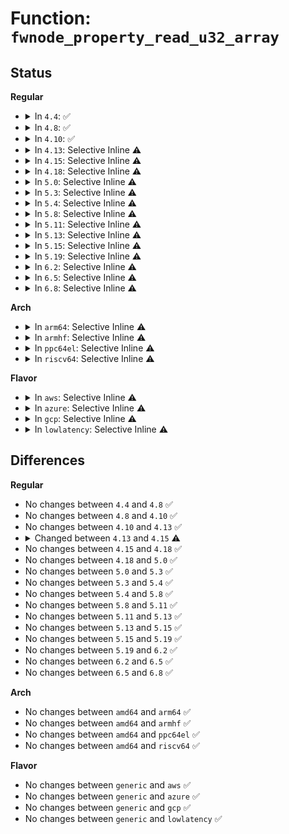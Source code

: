 # Function: <code>fwnode_property_read_u32_array</code>

## Status
<b>Regular</b>
<ul>
<li>
<details>
<summary>In <code>4.4</code>: ✅</summary>

```c
int fwnode_property_read_u32_array(struct fwnode_handle *fwnode, const char *propname, u32 *val, size_t nval);
```

**Collision:** Unique Global

**Inline:** No

**Transformation:** False

**Instances:**

```
In drivers/base/property.c (ffffffff81551d60)
Location: drivers/base/property.c:502
Inline: False
Direct callers:
  - drivers/base/property.c:device_property_read_u32_array
```
**Symbols:**

```
ffffffff81551d60-ffffffff81551eb8: fwnode_property_read_u32_array (STB_GLOBAL)
```
</details>
</li>
<li>
<details>
<summary>In <code>4.8</code>: ✅</summary>

```c
int fwnode_property_read_u32_array(struct fwnode_handle *fwnode, const char *propname, u32 *val, size_t nval);
```

**Collision:** Unique Global

**Inline:** No

**Transformation:** False

**Instances:**

```
In drivers/base/property.c (ffffffff815a38f0)
Location: drivers/base/property.c:509
Inline: False
Direct callers:
  - drivers/base/property.c:device_property_read_u32_array
```
**Symbols:**

```
ffffffff815a38f0-ffffffff815a3a68: fwnode_property_read_u32_array (STB_GLOBAL)
```
</details>
</li>
<li>
<details>
<summary>In <code>4.10</code>: ✅</summary>

```c
int fwnode_property_read_u32_array(struct fwnode_handle *fwnode, const char *propname, u32 *val, size_t nval);
```

**Collision:** Unique Global

**Inline:** No

**Transformation:** False

**Instances:**

```
In drivers/base/property.c (ffffffff815d2000)
Location: drivers/base/property.c:509
Inline: False
Direct callers:
  - drivers/gpio/gpiolib-acpi.c:acpi_gpiochip_add
  - drivers/base/property.c:device_property_read_u32_array
```
**Symbols:**

```
ffffffff815d2000-ffffffff815d2178: fwnode_property_read_u32_array (STB_GLOBAL)
```
</details>
</li>
<li>
<details>
<summary>In <code>4.13</code>: Selective Inline ⚠️</summary>

```c
int fwnode_property_read_u32_array(struct fwnode_handle *fwnode, const char *propname, u32 *val, size_t nval);
```

**Collision:** Unique Global

**Inline:** Selective

**Transformation:** False

**Instances:**

```
In drivers/base/property.c (ffffffff815e62c6)
Location: drivers/base/property.c:522
Inline: True
Inline callers:
  - drivers/base/property.c:device_property_read_u32_array
Direct callers:
  - drivers/gpio/gpiolib-acpi.c:acpi_gpiochip_add
  - drivers/acpi/property.c:acpi_fwnode_graph_parse_endpoint
  - drivers/acpi/property.c:acpi_fwnode_graph_parse_endpoint
  - drivers/acpi/property.c:acpi_graph_get_child_prop_value
```
**Symbols:**

```
ffffffff815e62a0-ffffffff815e62bb: fwnode_property_read_u32_array (STB_GLOBAL)
```
</details>
</li>
<li>
<details>
<summary>In <code>4.15</code>: Selective Inline ⚠️</summary>

```c
int fwnode_property_read_u32_array(const struct fwnode_handle *fwnode, const char *propname, u32 *val, size_t nval);
```

**Collision:** Unique Global

**Inline:** Selective

**Transformation:** False

**Instances:**

```
In drivers/base/property.c (ffffffff8164d636)
Location: drivers/base/property.c:531
Inline: True
Inline callers:
  - drivers/base/property.c:device_property_read_u32_array
Direct callers:
  - drivers/gpio/gpiolib-acpi.c:acpi_gpiochip_add
  - drivers/acpi/property.c:acpi_fwnode_graph_parse_endpoint
  - drivers/acpi/property.c:acpi_fwnode_graph_parse_endpoint
  - drivers/acpi/property.c:acpi_graph_get_child_prop_value
```
**Symbols:**

```
ffffffff8164d610-ffffffff8164d62b: fwnode_property_read_u32_array (STB_GLOBAL)
```
</details>
</li>
<li>
<details>
<summary>In <code>4.18</code>: Selective Inline ⚠️</summary>

```c
int fwnode_property_read_u32_array(const struct fwnode_handle *fwnode, const char *propname, u32 *val, size_t nval);
```

**Collision:** Unique Global

**Inline:** Selective

**Transformation:** False

**Instances:**

```
In drivers/base/property.c (ffffffff81688835)
Location: drivers/base/property.c:592
Inline: True
Inline callers:
  - drivers/base/property.c:device_property_read_u32_array
Direct callers:
  - drivers/gpio/gpiolib-acpi.c:acpi_gpiochip_add
  - drivers/acpi/property.c:acpi_fwnode_graph_parse_endpoint
  - drivers/acpi/property.c:acpi_fwnode_graph_parse_endpoint
  - drivers/acpi/property.c:acpi_graph_get_child_prop_value
```
**Symbols:**

```
ffffffff816888d0-ffffffff816888eb: fwnode_property_read_u32_array (STB_GLOBAL)
```
</details>
</li>
<li>
<details>
<summary>In <code>5.0</code>: Selective Inline ⚠️</summary>

```c
int fwnode_property_read_u32_array(const struct fwnode_handle *fwnode, const char *propname, u32 *val, size_t nval);
```

**Collision:** Unique Global

**Inline:** Selective

**Transformation:** False

**Instances:**

```
In drivers/base/property.c (ffffffff816a8525)
Location: drivers/base/property.c:317
Inline: True
Inline callers:
  - drivers/base/property.c:device_property_read_u32_array
Direct callers:
  - drivers/gpio/gpiolib-acpi.c:acpi_gpiochip_add
  - drivers/acpi/property.c:acpi_fwnode_graph_parse_endpoint
  - drivers/acpi/property.c:acpi_fwnode_graph_parse_endpoint
  - drivers/acpi/property.c:acpi_fwnode_graph_parse_endpoint
  - drivers/acpi/property.c:acpi_fwnode_graph_parse_endpoint
  - drivers/acpi/property.c:acpi_graph_get_child_prop_value
```
**Symbols:**

```
ffffffff816a85c0-ffffffff816a85db: fwnode_property_read_u32_array (STB_GLOBAL)
```
</details>
</li>
<li>
<details>
<summary>In <code>5.3</code>: Selective Inline ⚠️</summary>

```c
int fwnode_property_read_u32_array(const struct fwnode_handle *fwnode, const char *propname, u32 *val, size_t nval);
```

**Collision:** Unique Global

**Inline:** Selective

**Transformation:** False

**Instances:**

```
In drivers/base/property.c (ffffffff816e1dc5)
Location: drivers/base/property.c:317
Inline: True
Inline callers:
  - drivers/base/property.c:device_property_read_u32_array
Direct callers:
  - drivers/gpio/gpiolib-acpi.c:acpi_gpiochip_add
  - drivers/acpi/property.c:acpi_fwnode_graph_parse_endpoint
  - drivers/acpi/property.c:acpi_fwnode_graph_parse_endpoint
  - drivers/acpi/property.c:acpi_fwnode_graph_parse_endpoint
  - drivers/acpi/property.c:acpi_fwnode_graph_parse_endpoint
  - drivers/acpi/property.c:acpi_graph_get_child_prop_value
  - drivers/soundwire/mipi_disco.c:sdw_slave_read_prop
  - drivers/soundwire/mipi_disco.c:sdw_slave_read_prop
  - drivers/soundwire/mipi_disco.c:sdw_slave_read_prop
  - drivers/soundwire/mipi_disco.c:sdw_slave_read_prop
  - drivers/soundwire/mipi_disco.c:sdw_master_read_prop
  - drivers/soundwire/mipi_disco.c:sdw_master_read_prop
  - drivers/soundwire/mipi_disco.c:sdw_master_read_prop
  - drivers/soundwire/mipi_disco.c:sdw_master_read_prop
  - drivers/soundwire/mipi_disco.c:sdw_master_read_prop
  - drivers/soundwire/mipi_disco.c:sdw_master_read_prop
  - drivers/soundwire/mipi_disco.c:sdw_master_read_prop
  - drivers/soundwire/mipi_disco.c:sdw_master_read_prop
  - drivers/soundwire/mipi_disco.c:sdw_master_read_prop
```
**Symbols:**

```
ffffffff816e1da0-ffffffff816e1dbb: fwnode_property_read_u32_array (STB_GLOBAL)
```
</details>
</li>
<li>
<details>
<summary>In <code>5.4</code>: Selective Inline ⚠️</summary>

```c
int fwnode_property_read_u32_array(const struct fwnode_handle *fwnode, const char *propname, u32 *val, size_t nval);
```

**Collision:** Unique Global

**Inline:** Selective

**Transformation:** False

**Instances:**

```
In drivers/base/property.c (ffffffff81705f75)
Location: drivers/base/property.c:317
Inline: True
Inline callers:
  - drivers/base/property.c:device_property_read_u32_array
Direct callers:
  - drivers/gpio/gpiolib-acpi.c:acpi_gpiochip_add
  - drivers/acpi/property.c:acpi_fwnode_graph_parse_endpoint
  - drivers/acpi/property.c:acpi_fwnode_graph_parse_endpoint
  - drivers/acpi/property.c:acpi_fwnode_graph_parse_endpoint
  - drivers/acpi/property.c:acpi_fwnode_graph_parse_endpoint
  - drivers/acpi/property.c:acpi_graph_get_child_prop_value
  - drivers/leds/led-core.c:led_compose_name
  - drivers/leds/led-core.c:led_compose_name
  - drivers/leds/led-core.c:led_get_default_pattern
  - drivers/leds/led-core.c:led_get_default_pattern
```
**Symbols:**

```
ffffffff81705f50-ffffffff81705f6b: fwnode_property_read_u32_array (STB_GLOBAL)
```
</details>
</li>
<li>
<details>
<summary>In <code>5.8</code>: Selective Inline ⚠️</summary>

```c
int fwnode_property_read_u32_array(const struct fwnode_handle *fwnode, const char *propname, u32 *val, size_t nval);
```

**Collision:** Unique Global

**Inline:** Selective

**Transformation:** False

**Instances:**

```
In drivers/base/property.c (ffffffff817c05e5)
Location: drivers/base/property.c:317
Inline: True
Inline callers:
  - drivers/base/property.c:device_property_read_u32_array
Direct callers:
  - drivers/acpi/property.c:acpi_fwnode_graph_parse_endpoint
  - drivers/acpi/property.c:acpi_fwnode_graph_parse_endpoint
  - drivers/acpi/property.c:acpi_fwnode_graph_parse_endpoint
  - drivers/acpi/property.c:acpi_fwnode_graph_parse_endpoint
  - drivers/acpi/property.c:acpi_graph_get_child_prop_value
  - drivers/leds/led-core.c:led_parse_fwnode_props
  - drivers/leds/led-core.c:led_parse_fwnode_props
  - drivers/leds/led-core.c:led_get_default_pattern
  - drivers/leds/led-core.c:led_get_default_pattern
```
**Symbols:**

```
ffffffff817c05c0-ffffffff817c05db: fwnode_property_read_u32_array (STB_GLOBAL)
```
</details>
</li>
<li>
<details>
<summary>In <code>5.11</code>: Selective Inline ⚠️</summary>

```c
int fwnode_property_read_u32_array(const struct fwnode_handle *fwnode, const char *propname, u32 *val, size_t nval);
```

**Collision:** Unique Global

**Inline:** Selective

**Transformation:** False

**Instances:**

```
In drivers/base/property.c (ffffffff817d54b0)
Location: drivers/base/property.c:317
Inline: True
Inline callers:
  - drivers/base/property.c:device_property_read_u32_array
Direct callers:
  - drivers/acpi/property.c:acpi_fwnode_graph_parse_endpoint
  - drivers/acpi/property.c:acpi_fwnode_graph_parse_endpoint
  - drivers/acpi/property.c:acpi_fwnode_graph_parse_endpoint
  - drivers/acpi/property.c:acpi_fwnode_graph_parse_endpoint
  - drivers/acpi/property.c:acpi_graph_get_child_prop_value
  - drivers/leds/led-core.c:led_parse_fwnode_props
  - drivers/leds/led-core.c:led_parse_fwnode_props
  - drivers/leds/led-core.c:led_get_default_pattern
  - drivers/leds/led-core.c:led_get_default_pattern
```
**Symbols:**

```
ffffffff817d5480-ffffffff817d549b: fwnode_property_read_u32_array (STB_GLOBAL)
```
</details>
</li>
<li>
<details>
<summary>In <code>5.13</code>: Selective Inline ⚠️</summary>

```c
int fwnode_property_read_u32_array(const struct fwnode_handle *fwnode, const char *propname, u32 *val, size_t nval);
```

**Collision:** Unique Global

**Inline:** Selective

**Transformation:** False

**Instances:**

```
In drivers/base/property.c (ffffffff817b8ef0)
Location: drivers/base/property.c:317
Inline: True
Inline callers:
  - drivers/base/property.c:device_property_read_u32_array
Direct callers:
  - drivers/gpio/gpiolib-acpi.c:acpi_gpiochip_scan_gpios
  - drivers/acpi/property.c:acpi_fwnode_graph_parse_endpoint
  - drivers/acpi/property.c:acpi_fwnode_graph_parse_endpoint
  - drivers/acpi/property.c:acpi_fwnode_graph_parse_endpoint
  - drivers/acpi/property.c:acpi_fwnode_graph_parse_endpoint
  - drivers/acpi/property.c:acpi_graph_get_child_prop_value
  - drivers/dma/lgm/lgm-dma.c:ldma_cfg_init
  - drivers/leds/led-core.c:led_parse_fwnode_props
  - drivers/leds/led-core.c:led_parse_fwnode_props
  - drivers/leds/led-core.c:led_get_default_pattern
  - drivers/leds/led-core.c:led_get_default_pattern
```
**Symbols:**

```
ffffffff817b8ec0-ffffffff817b8edb: fwnode_property_read_u32_array (STB_GLOBAL)
```
</details>
</li>
<li>
<details>
<summary>In <code>5.15</code>: Selective Inline ⚠️</summary>

```c
int fwnode_property_read_u32_array(const struct fwnode_handle *fwnode, const char *propname, u32 *val, size_t nval);
```

**Collision:** Unique Global

**Inline:** Selective

**Transformation:** False

**Instances:**

```
In drivers/base/property.c (ffffffff81842b50)
Location: drivers/base/property.c:317
Inline: True
Inline callers:
  - drivers/base/property.c:device_property_read_u32_array
Direct callers:
  - drivers/gpio/gpiolib-acpi.c:acpi_gpiochip_scan_gpios
  - drivers/acpi/property.c:acpi_fwnode_graph_parse_endpoint
  - drivers/acpi/property.c:acpi_fwnode_graph_parse_endpoint
  - drivers/acpi/property.c:acpi_fwnode_graph_parse_endpoint
  - drivers/acpi/property.c:acpi_fwnode_graph_parse_endpoint
  - drivers/acpi/property.c:acpi_graph_get_child_prop_value
  - drivers/dma/lgm/lgm-dma.c:ldma_cfg_init
  - drivers/net/mdio/fwnode_mdio.c:fwnode_mdiobus_phy_device_register
  - drivers/net/mdio/fwnode_mdio.c:fwnode_mdiobus_phy_device_register
  - drivers/leds/led-core.c:led_parse_fwnode_props
  - drivers/leds/led-core.c:led_parse_fwnode_props
  - drivers/leds/led-core.c:led_get_default_pattern
  - drivers/leds/led-core.c:led_get_default_pattern
```
**Symbols:**

```
ffffffff81842b20-ffffffff81842b3b: fwnode_property_read_u32_array (STB_GLOBAL)
```
</details>
</li>
<li>
<details>
<summary>In <code>5.19</code>: Selective Inline ⚠️</summary>

```c
int fwnode_property_read_u32_array(const struct fwnode_handle *fwnode, const char *propname, u32 *val, size_t nval);
```

**Collision:** Unique Global

**Inline:** Selective

**Transformation:** False

**Instances:**

```
In drivers/base/property.c (ffffffff819863e0)
Location: drivers/base/property.c:343
Inline: True
Inline callers:
  - drivers/base/property.c:device_property_read_u32_array
Direct callers:
  - drivers/gpio/gpiolib-acpi.c:acpi_gpiochip_scan_gpios
  - drivers/acpi/property.c:acpi_fwnode_graph_parse_endpoint
  - drivers/acpi/property.c:acpi_fwnode_graph_parse_endpoint
  - drivers/acpi/property.c:acpi_fwnode_graph_parse_endpoint
  - drivers/acpi/property.c:acpi_fwnode_graph_parse_endpoint
  - drivers/acpi/property.c:acpi_graph_get_child_prop_value
  - drivers/dma/lgm/lgm-dma.c:ldma_cfg_init
  - drivers/net/mdio/fwnode_mdio.c:fwnode_mdiobus_phy_device_register
  - drivers/net/mdio/fwnode_mdio.c:fwnode_mdiobus_phy_device_register
  - drivers/power/supply/power_supply_core.c:power_supply_get_battery_info
  - drivers/power/supply/power_supply_core.c:power_supply_get_battery_info
  - drivers/power/supply/power_supply_core.c:power_supply_get_battery_info
  - drivers/power/supply/power_supply_core.c:power_supply_get_battery_info
  - drivers/power/supply/power_supply_core.c:power_supply_get_battery_info
  - drivers/power/supply/power_supply_core.c:power_supply_get_battery_info
  - drivers/power/supply/power_supply_core.c:power_supply_get_battery_info
  - drivers/power/supply/power_supply_core.c:power_supply_get_battery_info
  - drivers/power/supply/power_supply_core.c:power_supply_get_battery_info
  - drivers/power/supply/power_supply_core.c:power_supply_get_battery_info
  - drivers/power/supply/power_supply_core.c:power_supply_get_battery_info
  - drivers/power/supply/power_supply_core.c:power_supply_get_battery_info
  - drivers/power/supply/power_supply_core.c:power_supply_get_battery_info
  - drivers/power/supply/power_supply_core.c:power_supply_get_battery_info
  - drivers/power/supply/power_supply_core.c:power_supply_get_battery_info
  - drivers/power/supply/power_supply_core.c:power_supply_get_battery_info
  - drivers/leds/led-core.c:led_parse_fwnode_props
  - drivers/leds/led-core.c:led_parse_fwnode_props
  - drivers/leds/led-core.c:led_get_default_pattern
  - drivers/leds/led-core.c:led_get_default_pattern
```
**Symbols:**

```
ffffffff819863a0-ffffffff819863ca: fwnode_property_read_u32_array (STB_GLOBAL)
```
</details>
</li>
<li>
<details>
<summary>In <code>6.2</code>: Selective Inline ⚠️</summary>

```c
int fwnode_property_read_u32_array(const struct fwnode_handle *fwnode, const char *propname, u32 *val, size_t nval);
```

**Collision:** Unique Global

**Inline:** Selective

**Transformation:** False

**Instances:**

```
In drivers/base/property.c (ffffffff81af4a10)
Location: drivers/base/property.c:350
Inline: True
Inline callers:
  - drivers/base/property.c:device_property_read_u32_array
Direct callers:
  - drivers/gpio/gpiolib-acpi.c:acpi_gpiochip_scan_gpios
  - drivers/acpi/property.c:acpi_fwnode_graph_parse_endpoint
  - drivers/acpi/property.c:acpi_fwnode_graph_parse_endpoint
  - drivers/acpi/property.c:acpi_fwnode_graph_parse_endpoint
  - drivers/acpi/property.c:acpi_fwnode_graph_parse_endpoint
  - drivers/acpi/property.c:acpi_graph_get_child_prop_value
  - drivers/dma/lgm/lgm-dma.c:ldma_parse_dt
  - drivers/net/mdio/fwnode_mdio.c:fwnode_mdiobus_phy_device_register
  - drivers/net/mdio/fwnode_mdio.c:fwnode_mdiobus_phy_device_register
  - drivers/power/supply/power_supply_core.c:power_supply_get_battery_info
  - drivers/power/supply/power_supply_core.c:power_supply_get_battery_info
  - drivers/power/supply/power_supply_core.c:power_supply_get_battery_info
  - drivers/power/supply/power_supply_core.c:power_supply_get_battery_info
  - drivers/power/supply/power_supply_core.c:power_supply_get_battery_info
  - drivers/power/supply/power_supply_core.c:power_supply_get_battery_info
  - drivers/power/supply/power_supply_core.c:power_supply_get_battery_info
  - drivers/power/supply/power_supply_core.c:power_supply_get_battery_info
  - drivers/power/supply/power_supply_core.c:power_supply_get_battery_info
  - drivers/power/supply/power_supply_core.c:power_supply_get_battery_info
  - drivers/power/supply/power_supply_core.c:power_supply_get_battery_info
  - drivers/power/supply/power_supply_core.c:power_supply_get_battery_info
  - drivers/power/supply/power_supply_core.c:power_supply_get_battery_info
  - drivers/power/supply/power_supply_core.c:power_supply_get_battery_info
  - drivers/power/supply/power_supply_core.c:power_supply_get_battery_info
  - drivers/power/supply/power_supply_core.c:power_supply_get_battery_info
  - drivers/leds/led-core.c:led_parse_fwnode_props
  - drivers/leds/led-core.c:led_parse_fwnode_props
  - drivers/leds/led-core.c:led_get_default_pattern
  - drivers/leds/led-core.c:led_get_default_pattern
```
**Symbols:**

```
ffffffff81af49c0-ffffffff81af49ea: fwnode_property_read_u32_array (STB_GLOBAL)
```
</details>
</li>
<li>
<details>
<summary>In <code>6.5</code>: Selective Inline ⚠️</summary>

```c
int fwnode_property_read_u32_array(const struct fwnode_handle *fwnode, const char *propname, u32 *val, size_t nval);
```

**Collision:** Unique Global

**Inline:** Selective

**Transformation:** False

**Instances:**

```
In drivers/base/property.c (ffffffff81b42c20)
Location: drivers/base/property.c:354
Inline: True
Inline callers:
  - drivers/base/property.c:device_property_read_u32_array
Direct callers:
  - drivers/gpio/gpiolib-acpi.c:acpi_gpiochip_scan_gpios
  - drivers/acpi/property.c:acpi_fwnode_graph_parse_endpoint
  - drivers/acpi/property.c:acpi_fwnode_graph_parse_endpoint
  - drivers/acpi/property.c:acpi_fwnode_graph_parse_endpoint
  - drivers/acpi/property.c:acpi_fwnode_graph_parse_endpoint
  - drivers/acpi/property.c:acpi_graph_get_child_prop_value
  - drivers/dma/lgm/lgm-dma.c:ldma_parse_dt
  - drivers/net/mdio/fwnode_mdio.c:fwnode_mdiobus_phy_device_register
  - drivers/net/mdio/fwnode_mdio.c:fwnode_mdiobus_phy_device_register
  - drivers/power/supply/power_supply_core.c:power_supply_get_battery_info
  - drivers/power/supply/power_supply_core.c:power_supply_get_battery_info
  - drivers/power/supply/power_supply_core.c:power_supply_get_battery_info
  - drivers/power/supply/power_supply_core.c:power_supply_get_battery_info
  - drivers/power/supply/power_supply_core.c:power_supply_get_battery_info
  - drivers/power/supply/power_supply_core.c:power_supply_get_battery_info
  - drivers/power/supply/power_supply_core.c:power_supply_get_battery_info
  - drivers/power/supply/power_supply_core.c:power_supply_get_battery_info
  - drivers/power/supply/power_supply_core.c:power_supply_get_battery_info
  - drivers/power/supply/power_supply_core.c:power_supply_get_battery_info
  - drivers/power/supply/power_supply_core.c:power_supply_get_battery_info
  - drivers/power/supply/power_supply_core.c:power_supply_get_battery_info
  - drivers/power/supply/power_supply_core.c:power_supply_get_battery_info
  - drivers/power/supply/power_supply_core.c:power_supply_get_battery_info
  - drivers/power/supply/power_supply_core.c:power_supply_get_battery_info
  - drivers/power/supply/power_supply_core.c:power_supply_get_battery_info
  - drivers/leds/led-core.c:led_parse_fwnode_props
  - drivers/leds/led-core.c:led_parse_fwnode_props
  - drivers/leds/led-core.c:led_get_default_pattern
  - drivers/leds/led-core.c:led_get_default_pattern
```
**Symbols:**

```
ffffffff81b42bd0-ffffffff81b42bfa: fwnode_property_read_u32_array (STB_GLOBAL)
```
</details>
</li>
<li>
<details>
<summary>In <code>6.8</code>: Selective Inline ⚠️</summary>

```c
int fwnode_property_read_u32_array(const struct fwnode_handle *fwnode, const char *propname, u32 *val, size_t nval);
```

**Collision:** Unique Global

**Inline:** Selective

**Transformation:** False

**Instances:**

```
In drivers/base/property.c (ffffffff81b9aaf0)
Location: drivers/base/property.c:354
Inline: True
Inline callers:
  - drivers/base/property.c:device_property_read_u32_array
Direct callers:
  - drivers/gpio/gpiolib-acpi.c:acpi_gpiochip_scan_gpios
  - drivers/acpi/mipi-disco-img.c:init_crs_csi2_swnodes
  - drivers/acpi/mipi-disco-img.c:init_crs_csi2_swnodes
  - drivers/acpi/mipi-disco-img.c:init_crs_csi2_swnodes
  - drivers/acpi/mipi-disco-img.c:init_crs_csi2_swnodes
  - drivers/acpi/property.c:acpi_fwnode_graph_parse_endpoint
  - drivers/acpi/property.c:acpi_fwnode_graph_parse_endpoint
  - drivers/acpi/property.c:acpi_fwnode_graph_parse_endpoint
  - drivers/acpi/property.c:acpi_fwnode_graph_parse_endpoint
  - drivers/acpi/property.c:acpi_graph_get_child_prop_value
  - drivers/dma/lgm/lgm-dma.c:ldma_parse_dt
  - drivers/net/mdio/fwnode_mdio.c:fwnode_mdiobus_phy_device_register
  - drivers/net/mdio/fwnode_mdio.c:fwnode_mdiobus_phy_device_register
  - drivers/power/supply/power_supply_core.c:power_supply_get_battery_info
  - drivers/power/supply/power_supply_core.c:power_supply_get_battery_info
  - drivers/power/supply/power_supply_core.c:power_supply_get_battery_info
  - drivers/power/supply/power_supply_core.c:power_supply_get_battery_info
  - drivers/power/supply/power_supply_core.c:power_supply_get_battery_info
  - drivers/power/supply/power_supply_core.c:power_supply_get_battery_info
  - drivers/power/supply/power_supply_core.c:power_supply_get_battery_info
  - drivers/power/supply/power_supply_core.c:power_supply_get_battery_info
  - drivers/power/supply/power_supply_core.c:power_supply_get_battery_info
  - drivers/power/supply/power_supply_core.c:power_supply_get_battery_info
  - drivers/power/supply/power_supply_core.c:power_supply_get_battery_info
  - drivers/power/supply/power_supply_core.c:power_supply_get_battery_info
  - drivers/power/supply/power_supply_core.c:power_supply_get_battery_info
  - drivers/power/supply/power_supply_core.c:power_supply_get_battery_info
  - drivers/power/supply/power_supply_core.c:power_supply_get_battery_info
  - drivers/power/supply/power_supply_core.c:power_supply_get_battery_info
  - drivers/leds/led-core.c:led_parse_fwnode_props
  - drivers/leds/led-core.c:led_parse_fwnode_props
  - drivers/leds/led-core.c:led_get_default_pattern
  - drivers/leds/led-core.c:led_get_default_pattern
  - drivers/leds/led-class.c:led_classdev_register_ext
  - drivers/leds/led-class.c:led_classdev_register_ext
```
**Symbols:**

```
ffffffff81b9aaa0-ffffffff81b9aaca: fwnode_property_read_u32_array (STB_GLOBAL)
```
</details>
</li>
</ul>
<b>Arch</b>
<ul>
<li>
<details>
<summary>In <code>arm64</code>: Selective Inline ⚠️</summary>

```c
int fwnode_property_read_u32_array(const struct fwnode_handle *fwnode, const char *propname, u32 *val, size_t nval);
```

**Collision:** Unique Global

**Inline:** Selective

**Transformation:** False

**Instances:**

```
In drivers/base/property.c (ffff8000108f2ca4)
Location: drivers/base/property.c:317
Inline: True
Inline callers:
  - drivers/base/property.c:device_property_read_u32_array
Direct callers:
  - drivers/irqchip/irq-gic-v3-its.c:its_enable_quirk_socionext_synquacer
  - drivers/irqchip/irq-sni-exiu.c:exiu_init
  - drivers/gpio/gpiolib-acpi.c:acpi_gpiochip_add
  - drivers/acpi/property.c:acpi_fwnode_graph_parse_endpoint
  - drivers/acpi/property.c:acpi_fwnode_graph_parse_endpoint
  - drivers/acpi/property.c:acpi_fwnode_graph_parse_endpoint
  - drivers/acpi/property.c:acpi_fwnode_graph_parse_endpoint
  - drivers/acpi/property.c:acpi_fwnode_graph_parse_endpoint
  - drivers/acpi/property.c:acpi_graph_get_child_prop_value
  - drivers/leds/led-core.c:led_compose_name
  - drivers/leds/led-core.c:led_compose_name
  - drivers/leds/led-core.c:led_get_default_pattern
  - drivers/leds/led-core.c:led_get_default_pattern
```
**Symbols:**

```
ffff8000108f2c20-ffff8000108f2c70: fwnode_property_read_u32_array (STB_GLOBAL)
```
</details>
</li>
<li>
<details>
<summary>In <code>armhf</code>: Selective Inline ⚠️</summary>

```c
int fwnode_property_read_u32_array(const struct fwnode_handle *fwnode, const char *propname, u32 *val, size_t nval);
```

**Collision:** Unique Global

**Inline:** Selective

**Transformation:** False

**Instances:**

```
In drivers/base/property.c (c09df878)
Location: drivers/base/property.c:317
Inline: True
Inline callers:
  - drivers/base/property.c:device_property_read_u32_array
Direct callers:
  - drivers/leds/led-core.c:led_compose_name
  - drivers/leds/led-core.c:led_compose_name
  - drivers/leds/led-core.c:led_get_default_pattern
  - drivers/leds/led-core.c:led_get_default_pattern
```
**Symbols:**

```
c09df81c-c09df850: fwnode_property_read_u32_array (STB_GLOBAL)
```
</details>
</li>
<li>
<details>
<summary>In <code>ppc64el</code>: Selective Inline ⚠️</summary>

```c
int fwnode_property_read_u32_array(const struct fwnode_handle *fwnode, const char *propname, u32 *val, size_t nval);
```

**Collision:** Unique Global

**Inline:** Selective

**Transformation:** False

**Instances:**

```
In drivers/base/property.c (c00000000098c908)
Location: drivers/base/property.c:317
Inline: True
Inline callers:
  - drivers/base/property.c:device_property_read_u32_array
Direct callers:
  - drivers/leds/led-core.c:led_compose_name
  - drivers/leds/led-core.c:led_compose_name
  - drivers/leds/led-core.c:led_get_default_pattern
  - drivers/leds/led-core.c:led_get_default_pattern
```
**Symbols:**

```
c00000000098c8b0-c00000000098c8d4: fwnode_property_read_u32_array (STB_GLOBAL)
```
</details>
</li>
<li>
<details>
<summary>In <code>riscv64</code>: Selective Inline ⚠️</summary>

```c
int fwnode_property_read_u32_array(const struct fwnode_handle *fwnode, const char *propname, u32 *val, size_t nval);
```

**Collision:** Unique Global

**Inline:** Selective

**Transformation:** False

**Instances:**

```
In drivers/base/property.c (ffffffe0005846c4)
Location: drivers/base/property.c:317
Inline: True
Inline callers:
  - drivers/base/property.c:device_property_read_u32_array
Direct callers:
  - drivers/leds/led-core.c:led_compose_name
  - drivers/leds/led-core.c:led_compose_name
  - drivers/leds/led-core.c:led_get_default_pattern
  - drivers/leds/led-core.c:led_get_default_pattern
```
**Symbols:**

```
ffffffe000584654-ffffffe000584698: fwnode_property_read_u32_array (STB_GLOBAL)
```
</details>
</li>
</ul>
<b>Flavor</b>
<ul>
<li>
<details>
<summary>In <code>aws</code>: Selective Inline ⚠️</summary>

```c
int fwnode_property_read_u32_array(const struct fwnode_handle *fwnode, const char *propname, u32 *val, size_t nval);
```

**Collision:** Unique Global

**Inline:** Selective

**Transformation:** False

**Instances:**

```
In drivers/base/property.c (ffffffff816cb6c5)
Location: drivers/base/property.c:317
Inline: True
Inline callers:
  - drivers/base/property.c:device_property_read_u32_array
Direct callers:
  - drivers/gpio/gpiolib-acpi.c:acpi_gpiochip_add
  - drivers/acpi/property.c:acpi_fwnode_graph_parse_endpoint
  - drivers/acpi/property.c:acpi_fwnode_graph_parse_endpoint
  - drivers/acpi/property.c:acpi_fwnode_graph_parse_endpoint
  - drivers/acpi/property.c:acpi_fwnode_graph_parse_endpoint
  - drivers/acpi/property.c:acpi_graph_get_child_prop_value
  - drivers/leds/led-core.c:led_compose_name
  - drivers/leds/led-core.c:led_compose_name
  - drivers/leds/led-core.c:led_get_default_pattern
  - drivers/leds/led-core.c:led_get_default_pattern
```
**Symbols:**

```
ffffffff816cb6a0-ffffffff816cb6bb: fwnode_property_read_u32_array (STB_GLOBAL)
```
</details>
</li>
<li>
<details>
<summary>In <code>azure</code>: Selective Inline ⚠️</summary>

```c
int fwnode_property_read_u32_array(const struct fwnode_handle *fwnode, const char *propname, u32 *val, size_t nval);
```

**Collision:** Unique Global

**Inline:** Selective

**Transformation:** False

**Instances:**

```
In drivers/base/property.c (ffffffff816a69f5)
Location: drivers/base/property.c:317
Inline: True
Inline callers:
  - drivers/base/property.c:device_property_read_u32_array
Direct callers:
  - drivers/gpio/gpiolib-acpi.c:acpi_gpiochip_add
  - drivers/acpi/property.c:acpi_fwnode_graph_parse_endpoint
  - drivers/acpi/property.c:acpi_fwnode_graph_parse_endpoint
  - drivers/acpi/property.c:acpi_fwnode_graph_parse_endpoint
  - drivers/acpi/property.c:acpi_fwnode_graph_parse_endpoint
  - drivers/acpi/property.c:acpi_graph_get_child_prop_value
  - drivers/leds/led-core.c:led_compose_name
  - drivers/leds/led-core.c:led_compose_name
  - drivers/leds/led-core.c:led_get_default_pattern
  - drivers/leds/led-core.c:led_get_default_pattern
```
**Symbols:**

```
ffffffff816a69d0-ffffffff816a69eb: fwnode_property_read_u32_array (STB_GLOBAL)
```
</details>
</li>
<li>
<details>
<summary>In <code>gcp</code>: Selective Inline ⚠️</summary>

```c
int fwnode_property_read_u32_array(const struct fwnode_handle *fwnode, const char *propname, u32 *val, size_t nval);
```

**Collision:** Unique Global

**Inline:** Selective

**Transformation:** False

**Instances:**

```
In drivers/base/property.c (ffffffff816f9c35)
Location: drivers/base/property.c:317
Inline: True
Inline callers:
  - drivers/base/property.c:device_property_read_u32_array
Direct callers:
  - drivers/gpio/gpiolib-acpi.c:acpi_gpiochip_add
  - drivers/acpi/property.c:acpi_fwnode_graph_parse_endpoint
  - drivers/acpi/property.c:acpi_fwnode_graph_parse_endpoint
  - drivers/acpi/property.c:acpi_fwnode_graph_parse_endpoint
  - drivers/acpi/property.c:acpi_fwnode_graph_parse_endpoint
  - drivers/acpi/property.c:acpi_graph_get_child_prop_value
  - drivers/leds/led-core.c:led_compose_name
  - drivers/leds/led-core.c:led_compose_name
  - drivers/leds/led-core.c:led_get_default_pattern
  - drivers/leds/led-core.c:led_get_default_pattern
```
**Symbols:**

```
ffffffff816f9c10-ffffffff816f9c2b: fwnode_property_read_u32_array (STB_GLOBAL)
```
</details>
</li>
<li>
<details>
<summary>In <code>lowlatency</code>: Selective Inline ⚠️</summary>

```c
int fwnode_property_read_u32_array(const struct fwnode_handle *fwnode, const char *propname, u32 *val, size_t nval);
```

**Collision:** Unique Global

**Inline:** Selective

**Transformation:** False

**Instances:**

```
In drivers/base/property.c (ffffffff817144d5)
Location: drivers/base/property.c:317
Inline: True
Inline callers:
  - drivers/base/property.c:device_property_read_u32_array
Direct callers:
  - drivers/gpio/gpiolib-acpi.c:acpi_gpiochip_add
  - drivers/acpi/property.c:acpi_fwnode_graph_parse_endpoint
  - drivers/acpi/property.c:acpi_fwnode_graph_parse_endpoint
  - drivers/acpi/property.c:acpi_fwnode_graph_parse_endpoint
  - drivers/acpi/property.c:acpi_fwnode_graph_parse_endpoint
  - drivers/acpi/property.c:acpi_graph_get_child_prop_value
  - drivers/leds/led-core.c:led_compose_name
  - drivers/leds/led-core.c:led_compose_name
  - drivers/leds/led-core.c:led_get_default_pattern
  - drivers/leds/led-core.c:led_get_default_pattern
```
**Symbols:**

```
ffffffff817144b0-ffffffff817144cb: fwnode_property_read_u32_array (STB_GLOBAL)
```
</details>
</li>
</ul>

## Differences
<b>Regular</b>
<ul>
<li>
No changes between <code>4.4</code> and <code>4.8</code> ✅
</li>
<li>
No changes between <code>4.8</code> and <code>4.10</code> ✅
</li>
<li>
No changes between <code>4.10</code> and <code>4.13</code> ✅
</li>
<li>
<details>
<summary>Changed between <code>4.13</code> and <code>4.15</code> ⚠️</summary>
<ul>
<li>
<b>Param type changed. </b>
<code>struct fwnode_handle *fwnode</code> ➡️ <code>const struct fwnode_handle *fwnode</code>
</li>
</ul>
</details>
</li>
<li>
No changes between <code>4.15</code> and <code>4.18</code> ✅
</li>
<li>
No changes between <code>4.18</code> and <code>5.0</code> ✅
</li>
<li>
No changes between <code>5.0</code> and <code>5.3</code> ✅
</li>
<li>
No changes between <code>5.3</code> and <code>5.4</code> ✅
</li>
<li>
No changes between <code>5.4</code> and <code>5.8</code> ✅
</li>
<li>
No changes between <code>5.8</code> and <code>5.11</code> ✅
</li>
<li>
No changes between <code>5.11</code> and <code>5.13</code> ✅
</li>
<li>
No changes between <code>5.13</code> and <code>5.15</code> ✅
</li>
<li>
No changes between <code>5.15</code> and <code>5.19</code> ✅
</li>
<li>
No changes between <code>5.19</code> and <code>6.2</code> ✅
</li>
<li>
No changes between <code>6.2</code> and <code>6.5</code> ✅
</li>
<li>
No changes between <code>6.5</code> and <code>6.8</code> ✅
</li>
</ul>
<b>Arch</b>
<ul>
<li>
No changes between <code>amd64</code> and <code>arm64</code> ✅
</li>
<li>
No changes between <code>amd64</code> and <code>armhf</code> ✅
</li>
<li>
No changes between <code>amd64</code> and <code>ppc64el</code> ✅
</li>
<li>
No changes between <code>amd64</code> and <code>riscv64</code> ✅
</li>
</ul>
<b>Flavor</b>
<ul>
<li>
No changes between <code>generic</code> and <code>aws</code> ✅
</li>
<li>
No changes between <code>generic</code> and <code>azure</code> ✅
</li>
<li>
No changes between <code>generic</code> and <code>gcp</code> ✅
</li>
<li>
No changes between <code>generic</code> and <code>lowlatency</code> ✅
</li>
</ul>

